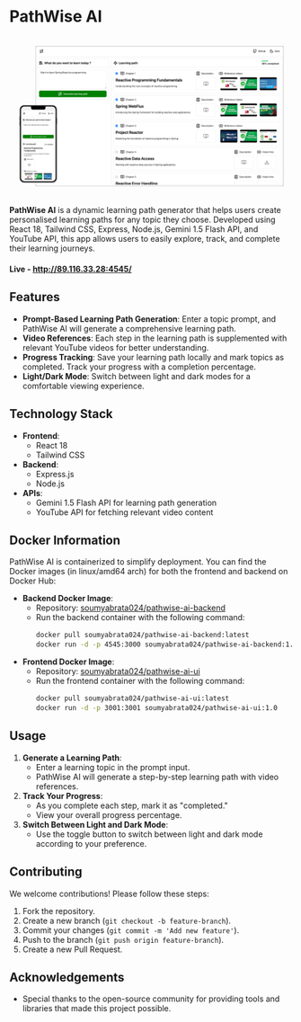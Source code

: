 # PathWise AI

![Alt text](/public/show-image.png)

**PathWise AI** is a dynamic learning path generator that helps users create personalised learning paths for any topic they choose. Developed using React 18, Tailwind CSS, Express, Node.js, Gemini 1.5 Flash API, and YouTube API, this app allows users to easily explore, track, and complete their learning journeys.

#### Live - http://89.116.33.28:4545/

## Features

- **Prompt-Based Learning Path Generation**: Enter a topic prompt, and PathWise AI will generate a comprehensive learning path.
- **Video References**: Each step in the learning path is supplemented with relevant YouTube videos for better understanding.
- **Progress Tracking**: Save your learning path locally and mark topics as completed. Track your progress with a completion percentage.
- **Light/Dark Mode**: Switch between light and dark modes for a comfortable viewing experience.

## Technology Stack

- **Frontend**:
  - React 18
  - Tailwind CSS
- **Backend**:
  - Express.js
  - Node.js
- **APIs**:
  - Gemini 1.5 Flash API for learning path generation
  - YouTube API for fetching relevant video content

## Docker Information

PathWise AI is containerized to simplify deployment. You can find the Docker images (in
linux/amd64 arch) for both the frontend and backend on Docker Hub:

- **Backend Docker Image**:
  - Repository: [soumyabrata024/pathwise-ai-backend](https://hub.docker.com/repository/docker/soumyabrata024/pathwise-ai-backend/general)
  - Run the backend container with the following command:
    ```bash
    docker pull soumyabrata024/pathwise-ai-backend:latest
    docker run -d -p 4545:3000 soumyabrata024/pathwise-ai-backend:1.0
    ```
- **Frontend Docker Image**:
  - Repository: [soumyabrata024/pathwise-ai-ui](https://hub.docker.com/repository/docker/soumyabrata024/pathwise-ai-ui/general)
  - Run the frontend container with the following command:
    ```bash
    docker pull soumyabrata024/pathwise-ai-ui:latest
    docker run -d -p 3001:3001 soumyabrata024/pathwise-ai-ui:1.0
    ```

## Usage

1. **Generate a Learning Path**:
   - Enter a learning topic in the prompt input.
   - PathWise AI will generate a step-by-step learning path with video references.
2. **Track Your Progress**:
   - As you complete each step, mark it as "completed."
   - View your overall progress percentage.
3. **Switch Between Light and Dark Mode**:
   - Use the toggle button to switch between light and dark mode according to your preference.

## Contributing

We welcome contributions! Please follow these steps:

1. Fork the repository.
2. Create a new branch (`git checkout -b feature-branch`).
3. Commit your changes (`git commit -m 'Add new feature'`).
4. Push to the branch (`git push origin feature-branch`).
5. Create a new Pull Request.

## Acknowledgements

- Special thanks to the open-source community for providing tools and libraries that made this project possible.
